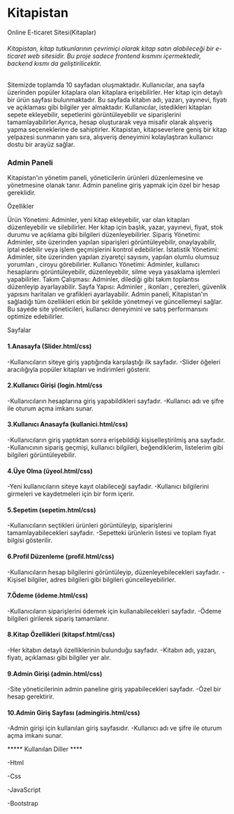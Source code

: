 # Kitapistan
Online E-ticaret Sitesi(Kitaplar)
<h6>Kitapistan, kitap tutkunlarının çevrimiçi olarak kitap satın alabileceği bir e-ticaret web sitesidir. Bu proje sadece frontend kısmını içermektedir, backend kısmı da geliştirilicektir.</h6>


<p>Sitemizde toplamda 10 sayfadan oluşmaktadır.
Kullanıcılar, ana sayfa üzerinden popüler kitaplara olan kitaplara erişebilirler.
Her kitap için detaylı bir ürün sayfası bulunmaktadır. Bu sayfada kitabın adı, yazarı, yayınevi, fiyatı ve açıklaması gibi bilgiler yer almaktadır.
Kullanıcılar, istedikleri kitapları sepete ekleyebilir, sepetlerini görüntüleyebilir ve siparişlerini tamamlayabilirler.Ayrıca, hesap oluşturarak veya misafir olarak alışveriş yapma seçeneklerine de sahiptirler. 
Kitapistan, kitapseverlere geniş bir kitap yelpazesi sunmanın yanı sıra, alışveriş deneyimini kolaylaştıran kullanıcı dostu bir arayüz sağlar.</p>

<h3>Admin Paneli</h3>


<p>Kitapistan'ın yönetim paneli,  yöneticilerin ürünleri düzenlemesine ve yönetmesine olanak tanır. Admin paneline giriş yapmak için özel bir hesap gereklidir.</p>

Özellikler

<p>Ürün Yönetimi: Adminler, yeni kitap ekleyebilir, var olan kitapları düzenleyebilir ve silebilirler. Her kitap için başlık, yazar, yayınevi, fiyat, stok durumu ve açıklama gibi bilgileri düzenleyebilirler.
Sipariş Yönetimi: Adminler, site üzerinden yapılan siparişleri görüntüleyebilir, onaylayabilir, iptal edebilir veya işlem geçmişlerini kontrol edebilirler.
İstatistik Yönetimi: Adminler, site üzerinden yapılan ziyaretçi sayısını, yapılan olumlu olumsuz yorumları , ciroyu görebilirler.
Kullanıcı Yönetimi: Adminler, kullanıcı hesaplarını görüntüleyebilir, düzenleyebilir, silme veya yasaklama işlemleri yapabilirler.
Takım Çalışması: Adminler, dilediği gibi takım toplantısı düzenleyip ayarlayabilir.
Sayfa Yapısı: Adminler , ikonları , çerezleri, güvenlik yapısını haritaları ve grafikleri ayarlayabilir.
Admin paneli, Kitapistan'ın sağladığı tüm özellikleri etkin bir şekilde yönetmeyi ve güncellemeyi sağlar. Bu sayede site yöneticileri, kullanıcı deneyimini ve satış performansını optimize edebilirler.</p>

Sayfalar

<h4>1.Anasayfa (Slider.html/css)</h4>
 -Kullanıcıların siteye giriş yaptığında karşılaştığı ilk sayfadır.
 -Slider öğeleri aracılığıyla popüler kitapları ve indirimleri gösterir.

<h4>2.Kullanıcı Girişi (login.html/css</h4>
 -Kullanıcıların hesaplarına giriş yapabildikleri sayfadır.
 -Kullanıcı adı ve şifre ile oturum açma imkanı sunar.

<h4>3.Kullanıcı Anasayfa (kullanici.html/css)</h4>
 -Kullanıcıların giriş yaptıktan sonra erişebildiği kişiselleştirilmiş ana sayfadır.
 -Kullanıcının sipariş geçmişi, kullanıcı bilgileri, beğendiklerim, listelerim gibi bilgileri görüntüleyebilir.

<h4>4.Üye Olma (üyeol.html/css)</h4>
 -Yeni kullanıcıların siteye kayıt olabileceği sayfadır.
 -Kullanıcı bilgilerini girmeleri ve kaydetmeleri için bir form içerir.

<h4>5.Sepetim (sepetim.html/css)</h4>
 -Kullanıcıların seçtikleri ürünleri görüntüleyip, siparişlerini tamamlayabilecekleri sayfadır.
 -Sepetteki ürünlerin listesi ve toplam fiyat bilgisi gösterilir.

<h4>6.Profil Düzenleme (profil.html/css)</h4>
 -Kullanıcıların hesap bilgilerini görüntüleyip, düzenleyebilecekleri sayfadır.
 -Kişisel bilgiler, adres bilgileri gibi bilgileri güncelleyebilirler.

<h4>7.Ödeme (ödeme.html/css)</h4>
 -Kullanıcıların siparişlerini ödemek için kullanabilecekleri sayfadır.
 -Ödeme bilgileri girilerek sipariş tamamlanır.

<h4>8.Kitap Özellikleri (kitapsf.html/css)</h4>
 -Her kitabın detaylı özelliklerinin bulunduğu sayfadır.
 -Kitabın adı, yazarı, fiyatı, açıklaması gibi bilgiler yer alır.

<h4>9.Admin Girişi (admin.html/css)</h4>
 -Site yöneticilerinin admin paneline giriş yapabilecekleri sayfadır.
 -Özel bir hesap gerektirir.

<h4>10.Admin Giriş Sayfası (admingiris.html/css)</h4>
 -Admin girişi için kullanılan giriş sayfasıdır.
 -Kullanıcı adı ve şifre ile oturum açma imkanı sunar.


***** Kullanılan Diller  ****
 <p> -Html</p>
 <p> -Css </p>
 <p> -JavaScript</p>
 <p> -Bootstrap</p>
